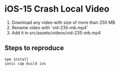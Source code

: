 # iOS-15 Crash Local Video

1. Download any video with size of more than 250 MB
2. Rename video with 'vid-235-mb.mp4'
3. Add it in src/assets/videos/vid-235-mb.mp4


## Steps to reproduce

```
npm install 
ionic cap build ios

```